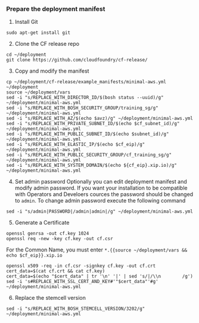 ### Prepare the deployment manifest

1. Install Git
```
sudo apt-get install git
```

2. Clone the CF release repo
```
cd ~/deployment
git clone https://github.com/cloudfoundry/cf-release/
```

3. Copy and modify the manifest
```
cp ~/deployment/cf-release/example_manifests/minimal-aws.yml ~/deployment
source ~/deployment/vars
sed -i "s/REPLACE_WITH_DIRECTOR_ID/$(bosh status --uuid)/g" ~/deployment/minimal-aws.yml
sed -i "s/REPLACE_WITH_BOSH_SECURITY_GROUP/training_sg/g" ~/deployment/minimal-aws.yml
sed -i "s/REPLACE_WITH_AZ/$(echo $avz)/g" ~/deployment/minimal-aws.yml
sed -i "s/REPLACE_WITH_PRIVATE_SUBNET_ID/$(echo $cf_subnet_id)/g" ~/deployment/minimal-aws.yml
sed -i "s/REPLACE_WITH_PUBLIC_SUBNET_ID/$(echo $subnet_id)/g" ~/deployment/minimal-aws.yml
sed -i "s/REPLACE_WITH_ELASTIC_IP/$(echo $cf_eip)/g" ~/deployment/minimal-aws.yml
sed -i "s/REPLACE_WITH_PUBLIC_SECURITY_GROUP/cf_training_sg/g" ~/deployment/minimal-aws.yml
sed -i "s/REPLACE_WITH_SYSTEM_DOMAIN/$(echo ${cf_eip}.xip.io)/g" ~/deployment/minimal-aws.yml
```

4. Set admin password
Optionally you can edit deployment manifest and modify admin password. If you want your installation to be compatible with Operators and Develoers cources the password should be changed to `admin`. To change admin password execute the following command
```
sed -i "s/admin|PASSWORD|/admin|admin|/g" ~/deployment/minimal-aws.yml
```

5. Generate a Certificate
```
openssl genrsa -out cf.key 1024
openssl req -new -key cf.key -out cf.csr
```
For the Common Name, you must enter `*.{{source ~/deployment/vars && echo $cf_eip}}.xip.io`
```
openssl x509 -req -in cf.csr -signkey cf.key -out cf.crt
cert_data=$(cat cf.crt && cat cf.key)
cert_data=$(echo "$cert_data" | tr '\n' '|' | sed 's/|/\\n        /g')
sed -i 's#REPLACE_WITH_SSL_CERT_AND_KEY#'"$cert_data"'#g' ~/deployment/minimal-aws.yml
```

6. Replace the stemcell version
```
sed -i "s/REPLACE_WITH_BOSH_STEMCELL_VERSION/3202/g" ~/deployment/minimal-aws.yml
```
